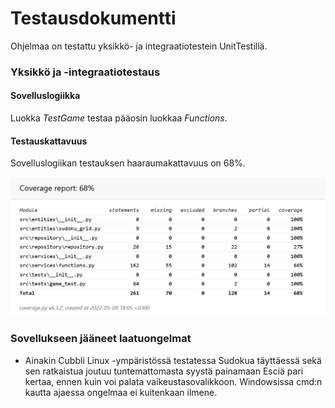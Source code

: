 
# Testausdokumentti

Ohjelmaa on testattu yksikkö- ja integraatiotestein UnitTestillä.

### Yksikkö ja -integraatiotestaus

#### Sovelluslogiikka

Luokka _TestGame_ testaa pääosin luokkaa _Functions_.

#### Testauskattavuus

Sovelluslogiikan testauksen haaraumakattavuus on 68%.

![](./kuvat/coveragereport.png)

### Sovellukseen jääneet laatuongelmat

- Ainakin Cubbli Linux -ympäristössä testatessa Sudokua täyttäessä sekä sen ratkaistua joutuu tuntemattomasta 
syystä painamaan Esciä pari kertaa, ennen kuin voi palata vaikeustasovalikkoon.
Windowsissa cmd:n kautta ajaessa ongelmaa ei kuitenkaan ilmene.

